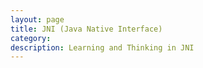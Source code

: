```yaml
---
layout: page
title: JNI (Java Native Interface)
category: 
description: Learning and Thinking in JNI
---
```





